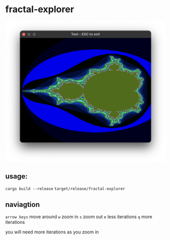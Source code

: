 # fractal-explorer
![screenshot](screenshot.png)

## usage:
`cargo build --release`
`target/release/fractal-explorer`

## naviagtion

`arrow keys` move around
`w` zoom in
`s` zoom out
`e` less iterations
`q` more iterations

you will need more iterations as you zoom in

